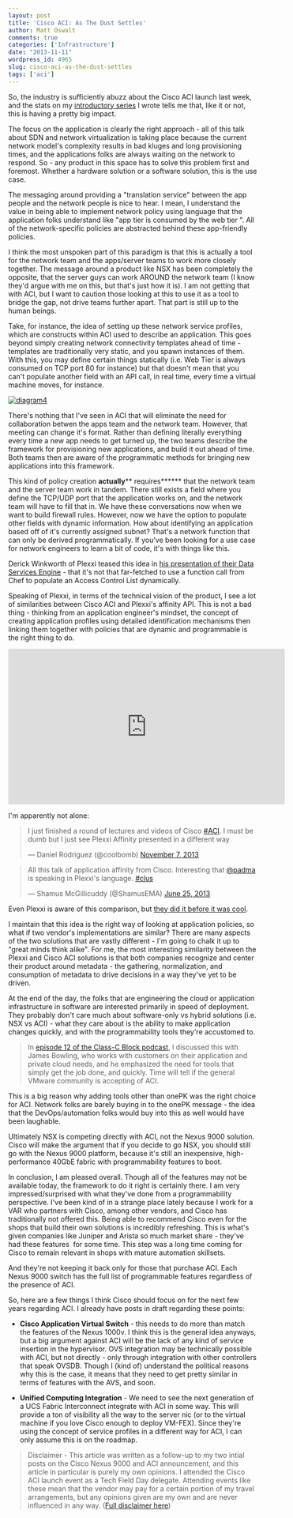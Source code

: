 ```yaml
---
layout: post
title: 'Cisco ACI: As The Dust Settles'
author: Matt Oswalt
comments: true
categories: ['Infrastructure']
date: "2013-11-11"
wordpress_id: 4965
slug: cisco-aci-as-the-dust-settles
tags: ['aci']
---
```



So, the industry is sufficiently abuzz about the Cisco ACI launch last week, and the stats on my [introductory series](https://oswalt.dev/2013/11/insieme-and-cisco-aci-part-2-aci-and-programmability/) I wrote tells me that, like it or not, this is having a pretty big impact.

The focus on the application is clearly the right approach - all of this talk about SDN and network virtualization is taking place because the current network model's complexity results in bad kluges and long provisioning times, and the applications folks are always waiting on the network to respond. So - any product in this space has to solve this problem first and foremost. Whether a hardware solution or a software solution, this is the use case.

The messaging around providing a "translation service" between the app people and the network people is nice to hear. I mean, I understand the value in being able to implement network policy using language that the application folks understand like "app tier is consumed by the web tier ". All of the network-specific policies are abstracted behind these app-friendly policies.

I think the most unspoken part of this paradigm is that this is actually a tool for the network team and the apps/server teams to work more closely together. The message around a product like NSX has been completely the opposite, that the server guys can work AROUND the network team (I know they'd argue with me on this, but that's just how it is). I am not getting that with ACI, but I want to caution those looking at this to use it as a tool to bridge the gap, not drive teams further apart. That part is still up to the human beings.

Take, for instance, the idea of setting up these network service profiles, which are constructs within ACI used to describe an application. This goes beyond simply creating network connectivity templates ahead of time - templates are traditionally very static, and you spawn instances of them. With this, you may define certain things statically (i.e. Web Tier is always consumed on TCP port 80 for instance) but that doesn't mean that you can't populate another field with an API call, in real time, every time a virtual machine moves, for instance.

[![diagram4](/assets/2013/11/diagram4.png)](/assets/2013/11/diagram4.png)

There's nothing that I've seen in ACI that will eliminate the need for collaboration betwen the apps team and the network team. However, that meeting can change it's format. Rather than defining literally everything every time a new app needs to get turned up, the two teams describe the framework for provisioning new applications, and build it out ahead of time. Both teams then are aware of the programmatic methods for bringing new applications into this framework.

This kind of policy creation **actually**** requires****** that the network team and the server team work in tandem. There still exists a field where you define the TCP/UDP port that the application works on, and the network team will have to fill that in. We have these conversations now when we want to build firewall rules. However, now we have the option to populate other fields with dynamic information. How about identifying an application based off of it's currently assigned subnet? That's a network function that can only be derived programmatically. If you've been looking for a use case for network engineers to learn a bit of code, it's with things like this.

Derick Winkworth of Plexxi teased this idea in [his presentation of their Data Services Engine](https://oswalt.dev/2013/10/plexxi-optimized-workload-and-workflow/) - that it's not that far-fetched to use a function call from Chef to populate an Access Control List dynamically.

Speaking of Plexxi, in terms of the technical vision of the product, I see a lot of similarities between Cisco ACI and Plexxi's affinity API. This is not a bad thing - thinking from an application engineer's mindset, the concept of creating application profiles using detailed identification mechanisms then linking them together with policies that are dynamic and programmable is the right thing to do.

<div style="text-align: center"><iframe width="560" height="315" src="http://www.youtube.com/embed/ka8QG7S8ir0" frameborder="0" allowfullscreen></iframe></div>

I'm apparently not alone:

<blockquote class="twitter-tweet" lang="en"><p lang="en" dir="ltr">I just finished a round of lectures and videos of Cisco <a href="https://twitter.com/hashtag/ACI?src=hash">#ACI</a>. I must be dumb but I just see Plexxi Affinity presented in a different way</p>&mdash; Daniel Rodriguez (@coolbomb) <a href="https://twitter.com/coolbomb/status/398571817788391424">November 7, 2013</a></blockquote>
<script async src="//platform.twitter.com/widgets.js" charset="utf-8"></script>

<blockquote class="twitter-tweet" lang="en"><p lang="en" dir="ltr">All this talk of application affinity from Cisco. Interesting that <a href="https://twitter.com/Padma">@padma</a> is speaking in Plexxi&#39;s language. <a href="https://twitter.com/hashtag/clus?src=hash">#clus</a></p>&mdash; Shamus McGillicuddy (@ShamusEMA) <a href="https://twitter.com/ShamusEMA/status/349548663166611457">June 25, 2013</a></blockquote>
<script async src="//platform.twitter.com/widgets.js" charset="utf-8"></script>

Even Plexxi is aware of this comparison, but [they did it before it was cool](http://www.plexxi.com/2013/06/plexxi-on-cisco-application-driven-networking-is-the-new-black/#sthash.y4TneL5s.AebSL84E.dpbs).

I maintain that this idea is the right way of looking at application policies, so what if two vendor's implementations are similar? There are many aspects of the two solutions that are vastly different - I'm going to chalk it up to "great minds think alike". For me, the most interesting similarity between the Plexxi and Cisco ACI solutions is that both companies recognize and center their product around metadata - the gathering, normalization, and consumption of metadata to drive decisions in a way they've yet to be driven.

At the end of the day, the folks that are engineering the cloud or application infrastructure in software are interested primarily in speed of deployment. They probably don't care much about software-only vs hybrid solutions (i.e. NSX vs ACI) - what they care about is the ability to make application changes quickly, and with the programmability tools they're accustomed to.

> In [episode 12 of the Class-C Block podcast](http://classcblock.com/2013/11/06/show-12-insieme-and-the-nexus-9000/), I discussed this with James Bowling, who works with customers on their application and private cloud needs, and he emphasized the need for tools that simply get the job done, and quickly. Time will tell if the general VMware community is accepting of ACI.

This is a big reason why adding tools other than onePK was the right choice for ACI. Network folks are barely buying in to the onePK message - the idea that the DevOps/automation folks would buy into this as well would have been laughable.

Ultimately NSX is competing directly with ACI, not the Nexus 9000 solution. Cisco will make the argument that if you decide to go NSX, you should still go with the Nexus 9000 platform, because it's still an inexpensive, high-performance 40GbE fabric with programmability features to boot.

In conclusion, I am pleased overall. Though all of the features may not be available today, the framework to do it right is certainly there. I am very impressed/surprised with what they've done from a programmability perspective. I've been kind of in a strange place lately because I work for a VAR who partners with Cisco, among other vendors, and Cisco has traditionally not offered this. Being able to recommend Cisco even for the shops that build their own solutions is incredibly refreshing. This is what's given companies like Juniper and Arista so much market share - they've had these features  for some time. This step was a long time coming for Cisco to remain relevant in shops with mature automation skillsets.

And they're not keeping it back only for those that purchase ACI. Each Nexus 9000 switch has the full list of programmable features regardless of the presence of ACI.

So, here are a few things I think Cisco should focus on for the next few years regarding ACI. I already have posts in draft regarding these points:
	
  * **Cisco Application Virtual Switch** - this needs to do more than match the features of the Nexus 1000v. I think this is the general idea anyways, but a big argument against ACI will be the lack of any kind of service insertion in the hypervisor. OVS integration may be technically possible with ACI, but not directly - only through integration with other controllers that speak OVSDB. Though I (kind of) understand the political reasons why this is the case, it means that they need to get pretty similar in terms of features with the AVS, and soon.

  * **Unified Computing Integration** - We need to see the next generation of a UCS Fabric Interconnect integrate with ACI in some way. This will provide a ton of visibility all the way to the server nic (or to the virtual machine if you love Cisco enough to deploy VM-FEX). Since they're using the concept of service profiles in a different way for ACI, I can only assume this is on the roadmap.

> Disclaimer - This article was written as a follow-up to my two intial posts on the Cisco Nexus 9000 and ACI announcement, and this article in particular is purely my own opinions.
I attended the Cisco ACI launch event as a Tech Field Day delegate. Attending events like these mean that the vendor may pay for a certain portion of my travel arrangements, but any opinions given are my own and are never influenced in any way. ([Full disclaimer here](https://oswalt.dev/disclaimers/))
